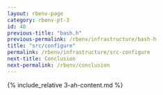 ```yaml
---
layout: rbenv-page
category: rbenv-pt-3
id: 48
previous-title: "bash.h"
previous-permalink: /rbenv/infrastructure/bash-h
title: "src/configure"
permalink: /rbenv/infrastructure/src-configure
next-title: Conclusion
next-permalink: /rbenv/conclusion
---
```


{% include_relative 3-ah-content.md %}
